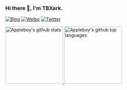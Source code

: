 ### Hi there 👋, I'm TBXark.

[![Blog](https://img.shields.io/badge/Blog-111.svg)](https://www.tbxark.com)
[![Weibo](https://img.shields.io/badge/Weibo-ff2000.svg)](https://weibo.com/tbxark)
[![Twitter](https://img.shields.io/badge/Twitter-1190df.svg)](https://twitter.com/tbxark)

<a href="https://github.com/tbxark">
  <img height="180em" src="https://tbxark-github-stats.vercel.app/api?username=tbxark&show_icons=true&theme=dark&count_private=true" alt="Appleboy's github stats" />
  <img height="180em" src="https://tbxark-github-stats.vercel.app/api/top-langs/?username=tbxark&theme=dark&layout=compact&hide=html" alt="Appleboy's github top languages" />
</a>
